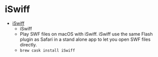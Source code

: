 # iSwiff
- [iSwiff](https://echoone.com/iswiff/)
  -  iSwiff 
  - Play SWF files on macOS with iSwiff. iSwiff use the same Flash plugin as Safari in a stand alone app to let you open SWF files directly.
  - `brew cask install iSwiff`
